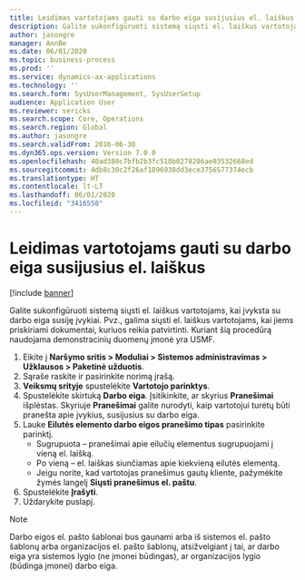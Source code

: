 ```yaml
---
title: Leidimas vartotojams gauti su darbo eiga susijusius el. laiškus
description: Galite sukonfigūruoti sistemą siųsti el. laiškus vartotojams, kai įvyksta su darbo eiga susiję įvykiai.
author: jasongre
manager: AnnBe
ms.date: 06/01/2020
ms.topic: business-process
ms.prod: ''
ms.service: dynamics-ax-applications
ms.technology: ''
ms.search.form: SysUserManagement, SysUserSetup
audience: Application User
ms.reviewer: sericks
ms.search.scope: Core, Operations
ms.search.region: Global
ms.author: jasongre
ms.search.validFrom: 2016-06-30
ms.dyn365.ops.version: Version 7.0.0
ms.openlocfilehash: 40ad380c7bfb2b3fc518b0278286ae03532668ed
ms.sourcegitcommit: 4db8c30c2f26af1896938dd3ece3756577374ecb
ms.translationtype: HT
ms.contentlocale: lt-LT
ms.lasthandoff: 06/01/2020
ms.locfileid: "3416558"
---
```

# <a name="enable-users-to-receive-workflow-related-email-messages"></a>Leidimas vartotojams gauti su darbo eiga susijusius el. laiškus

[!include [banner](../../includes/banner.md)]

Galite sukonfigūruoti sistemą siųsti el. laiškus vartotojams, kai įvyksta su darbo eiga susiję įvykiai. Pvz., galima siųsti el. laiškus vartotojams, kai jiems priskiriami dokumentai, kuriuos reikia patvirtinti. Kuriant šią procedūrą naudojama demonstracinių duomenų įmonė yra USMF.

1. Eikite į **Naršymo sritis > Moduliai > Sistemos administravimas > Užklausos > Paketinė užduotis**.
2. Sąraše raskite ir pasirinkite norimą įrašą.
3. **Veiksmų srityje** spustelėkite **Vartotojo parinktys**.
4. Spustelėkite skirtuką **Darbo eiga**. Įsitikinkite, ar skyrius **Pranešimai** išplėstas. Skyriuje **Pranešimai** galite nurodyti, kaip vartotojui turėtų būti pranešta apie įvykius, susijusius su darbo eiga.  
5. Lauke **Eilutės elemento darbo eigos pranešimo tipas** pasirinkite parinktį.
    - Sugrupuota – pranešimai apie eilučių elementus sugrupuojami į vieną el. laišką.
    - Po vieną – el. laiškas siunčiamas apie kiekvieną eilutės elementą.  
    - Jeigu norite, kad vartotojas pranešimus gautų kliente, pažymėkite žymės langelį **Siųsti pranešimus el. paštu**.  
6. Spustelėkite **Įrašyti**.
7. Uždarykite puslapį.

> [!NOTE]
> Darbo eigos el. pašto šablonai bus gaunami arba iš sistemos el. pašto šablonų arba organizacijos el. pašto šablonų, atsižvelgiant į tai, ar darbo eiga yra sistemos lygio (ne įmonei būdingas), ar organizacijos lygio (būdinga įmonei) darbo eiga.
